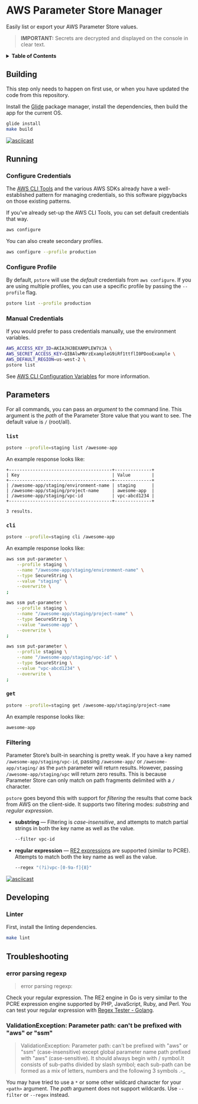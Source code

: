 # AWS Parameter Store Manager

Easily list or export your AWS Parameter Store values.

> **IMPORTANT:** Secrets are decrypted and displayed on the console in clear text.

<details>
<summary>
<b>Table of Contents</b>
</summary>

* [Building](#building)
* [Running](#running)
    * [Configure Credentials](#configure-credentials)
    * [Configure Profile](#configure-profile)
    * [Manual Credentials](#manual-credentials)
* [Parameters](#parameters)
    * [list](#list)
    * [cli](#cli)
    * [Filtering](#filtering)
* [Developing](#developing)
    * [Linter](#linter)
* [Troubleshooting](#troubleshooting)
    * [error parsing regexp](#error-parsing-regexp)
    * [ValidationException: Parameter path: can't be prefixed with "aws" or "ssm"](#validationexception-parameter-path-cant-be-prefixed-with-aws-or-ssm)

</details>

## Building

This step only needs to happen on first use, or when you have updated the code from this repository.

Install the [Glide] package manager, install the dependencies, then build the app for the current OS.

```bash
glide install
make build
```

[![asciicast](https://asciinema.org/a/186681.png)](https://asciinema.org/a/186681)

## Running

### Configure Credentials

The [AWS CLI Tools] and the various AWS SDKs already have a well-established pattern for managing credentials, so this software piggybacks on those existing patterns.

If you've already set-up the AWS CLI Tools, you can set default credentials that way.

```bash
aws configure
```

You can also create secondary profiles.

```bash
aws configure --profile production
```

### Configure Profile

By default, `pstore` will use the _default_ credentials from `aws configure`. If you are using multiple profiles, you can use a specific profile by passing the `--profile` flag.

```bash
pstore list --profile production
```

### Manual Credentials

If you would prefer to pass credentials manually, use the environment variables.

```bash
AWS_ACCESS_KEY_ID=AKIAJHJBEXAMPLEW7VJA \
AWS_SECRET_ACCESS_KEY=QIBAlwMNrzExampleG9iRf1ttflI0PDooExample \
AWS_DEFAULT_REGION=us-west-2 \
pstore list
```

See [AWS CLI Configuration Variables](https://docs.aws.amazon.com/cli/latest/topic/config-vars.html) for more information.

## Parameters

For all commands, you can pass an _argument_ to the command line. This argument is the _path_ of the Parameter Store value that you want to see. The default value is `/` (root/all).

### `list`

```bash
pstore --profile=staging list /awesome-app
```

An example response looks like:

```plain
+---------------------------------------+--------------+
| Key                                   | Value        |
+---------------------------------------+--------------+
| /awesome-app/staging/environment-name | staging      |
| /awesome-app/staging/project-name     | awesome-app  |
| /awesome-app/staging/vpc-id           | vpc-abcd1234 |
+---------------------------------------+--------------+

3 results.
```

### `cli`

```bash
pstore --profile=staging cli /awesome-app
```

An example response looks like:

```bash
aws ssm put-parameter \
    --profile staging \
    --name "/awesome-app/staging/environment-name" \
    --type SecureString \
    --value "staging" \
    --overwrite \
;

aws ssm put-parameter \
    --profile staging \
    --name "/awesome-app/staging/project-name" \
    --type SecureString \
    --value "awesome-app" \
    --overwrite \
;

aws ssm put-parameter \
    --profile staging \
    --name "/awesome-app/staging/vpc-id" \
    --type SecureString \
    --value "vpc-abcd1234" \
    --overwrite \
;
```

### `get`

```bash
pstore --profile=staging get /awesome-app/staging/project-name
```

An example response looks like:

```plain
awesome-app
```

### Filtering

Parameter Store’s built-in searching is pretty weak. If you have a key named `/awesome-app/staging/vpc-id`, passing `/awesome-app/` or `/awesome-app/staging/` as the `path` parameter will return results. However, passing `/awesome-app/staging/vpc` will return zero results. This is because Parameter Store can only match on path fragments delimited with a `/` character.

`pstore` goes beyond this with support for _filtering_ the results that come back from AWS on the client-side. It supports two filtering modes: _substring_ and _regular expression_.

* **substring** — Filtering is _case-insensitive_, and attempts to match partial strings in both the key name as well as the value.

  ```bash
  --filter vpc-id
  ```

* **regular expression** — [RE2 expressions](https://github.com/google/re2/wiki/Syntax) are supported (similar to PCRE). Attempts to match both the key name as well as the value.

  ```bash
  --regex "(?i)vpc-[0-9a-f]{8}"
  ```

[![asciicast](https://asciinema.org/a/186679.png)](https://asciinema.org/a/186679)

## Developing

### Linter

First, install the linting dependencies.

```bash
make lint
```

## Troubleshooting

### error parsing regexp

> error parsing regexp: <error message>

Check your regular expression. The RE2 engine in Go is very similar to the PCRE expression engine supported by PHP, JavaScript, Ruby, and Perl. You can test your regular expression with [Regex Tester - Golang](https://regex-golang.appspot.com).

### ValidationException: Parameter path: can't be prefixed with "aws" or "ssm"

> ValidationException: Parameter path: can't be prefixed with "aws" or "ssm" (case-insensitive) except global parameter name path prefixed with "aws" (case-sensitive). It should always begin with / symbol.It consists of sub-paths divided by slash symbol; each sub-path can be formed as a mix of letters, numbers and the following 3 symbols .-_

You may have tried to use a `*` or some other wildcard character for your `<path>` argument. The _path_ argument does not support wildcards. Use `--filter` or `--regex` instead.

  [AWS CLI Tools]: https://aws.amazon.com/cli/
  [Glide]: https://glide.sh
